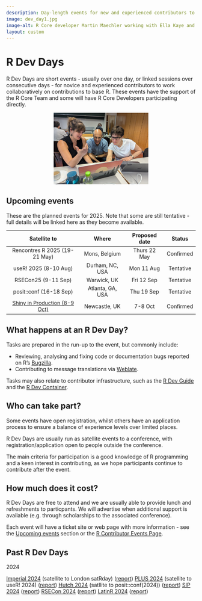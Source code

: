 ```yaml
---
description: Day-length events for new and experienced contributors to work collaboratively on contributions to base R
image: dev_day1.jpg
image-alt: R Core developer Martin Maechler working with Ella Kaye and Kelly Bodwin at an R Dev Day
layout: custom
---
```


# R Dev Days

R Dev Days are short events - usually over one day, or linked sessions over 
consecutive days - for novice and experienced contributors to work 
collaboratively on contributions to base R. These events have the support of 
the R Core Team and some will have R Core Developers participating directly.

<center><img src="dev_day1.png" alt="R Core developer Martin Maechler working with Ella Kaye and Kelly Bodwin at an R Dev Day" width="50%"/></center>

## Upcoming events

These are the planned events for 2025. Note that some are still tentative - full 
details will be linked here as they become available.

|          Satellite to         |       Where      | Proposed date |   Status  |
|:-----------------------------:|:----------------:|:-------------:|:---------:|
| Rencontres R 2025 (19-21 May) | Mons, Belgium    | Thurs 22 May  | Confirmed |
| useR! 2025 (8-10 Aug)         | Durham, NC, USA  | Mon 11 Aug    | Tentative |
| RSECon25 (9-11 Sep)           | Warwick, UK      | Fri 12 Sep    | Tentative |
| posit::conf (16-18 Sep)       | Atlanta, GA, USA | Thu 19 Sep    | Tentative |
| [Shiny in Production (8-9 Oct)](https://pretix.eu/r-contributors/r-dev-day-sip-2025/) | Newcastle, UK    | 7-8 Oct       | Confirmed |

## What happens at an R Dev Day?

Tasks are prepared in the run-up to the event, but commonly include:

 * Reviewing, analysing and fixing code or documentation bugs reported on R’s [Bugzilla](https://bugs.r-project.org/).
 * Contributing to message translations via [Weblate](https://translate.rx.studio/projects/r-project/).

Tasks may also relate to contributor infrastructure, such as the 
[R Dev Guide](../rdevguide) and the [R Dev Container](../r-dev-container).

## Who can take part?

Some events have open registration, whilst others have an application process 
to ensure a balance of experience levels over limited places.

R Dev Days are usually run as satellite events to a conference, with 
registration/application open to people outside the conference.

The main criteria for participation is a good knowledge of R programming and a 
keen interest in contributing, as we hope participants continue to contribute 
after the event. 

## How much does it cost?

R Dev Days are free to attend and we are usually able to provide lunch and 
refreshments to particpants. We will advertise when additional support is 
available (e.g. through scholarships to the associated conference).

Each event will have a ticket site or web page with more information - see the 
[Upcoming events](#upcoming-events) section or the 
[R Contributor Events Page](..).

## Past R Dev Days

2024

[Imperial 2024](https://pretix.eu/r-contributors/r-dev-day-imperial-2024/) (satellite to London satRday) ([report](https://github.com/r-devel/r-dev-day/blob/main/reports/2024-04_imperial2024.md))
[PLUS 2024](https://contributor.r-project.org/r-dev-day-plus-2024/) (satellite to useR! 2024) ([report](https://github.com/r-devel/r-dev-day/blob/main/reports/2024-07_plus2024/plus2024.md))
[Hutch 2024](https://pretix.eu/r-contributors/r-dev-day-hutch-2024/) (satllite to posit::conf(2024)) ([report](https://github.com/r-devel/r-dev-day/blob/main/reports/2024-08_hutch2024.md))
[SIP 2024](https://pretix.eu/r-contributors/r-dev-day-sip-2024/) ([report](https://github.com/r-devel/r-dev-day/blob/main/reports/2024-10_sip2024/sip2024.md))
[RSECon 2024](https://virtual.oxfordabstracts.com/event/49081/submission/168) ([report](https://github.com/r-devel/r-dev-day/blob/main/reports/2024-09_RSECon24.md))
[LatinR 2024](https://pretix.eu/r-contributors/r-dev-day-latinr2024/) ([report](https://github.com/r-devel/r-dev-day/blob/main/reports/2024-11-18_LatinR2025.md))

